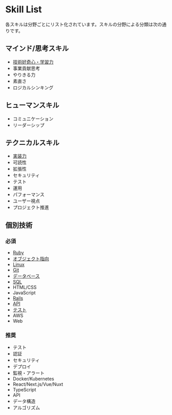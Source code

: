 # Skill List

各スキルは分野ごとにリスト化されています。スキルの分野による分類は次の通りです。

## マインド/思考スキル

- [技術好奇心・学習力](conceptual_skills/curiosity/README.md)
- 事業貢献思考
- やりきる力
- 素直さ
- ロジカルシンキング

## ヒューマンスキル

- コミュニケーション
- リーダーシップ

## テクニカルスキル

- [実装力](technical_skills/coding_skills/README.md)
- 可読性
- 拡張性
- セキュリティ
- テスト
- 運用
- パフォーマンス
- ユーザー視点
- プロジェクト推進

## 個別技術

### 必須

- [Ruby](/skilldoc/technologies/RUBY.md)
- [オブジェクト指向](/skilldoc/technologies/OBJECT_ORIENTED.md)
- [Linux](/skilldoc/technologies/LINUX.md)
- [Git](/skilldoc/technologies/GIT.md)
- [データベース](/skilldoc/technologies/DATABASE.md)
- [SQL](/skilldoc/technologies/SQL.md)
- HTML/CSS
- JavaScript
- [Rails](/skilldoc/technologies/RAILS.md)
- [API](/skilldoc/technologies/API.md)
- [テスト](/skilldoc/technologies/TEST.md)
- AWS
- Web

### 推奨

- テスト
- 認証
- セキュリティ
- デプロイ
- 監視・アラート
- Docker/Kubernetes
- React/Next.js/Vue/Nuxt
- TypeScript
- API
- データ構造
- アルゴリズム
